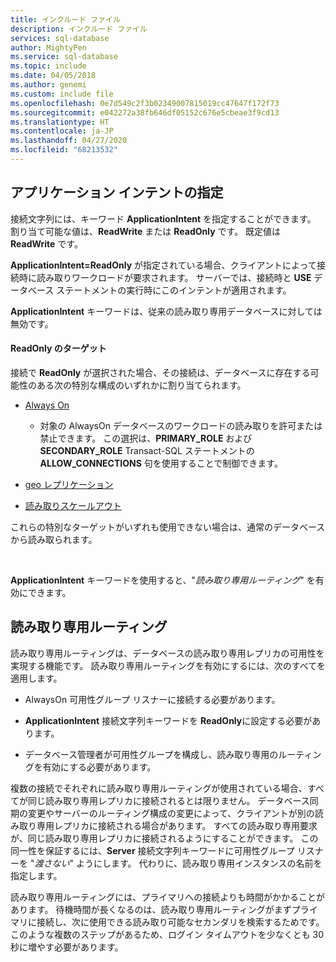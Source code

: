 ```yaml
---
title: インクルード ファイル
description: インクルード ファイル
services: sql-database
author: MightyPen
ms.service: sql-database
ms.topic: include
ms.date: 04/05/2018
ms.author: genemi
ms.custom: include file
ms.openlocfilehash: 0e7d549c2f3b02349007815019cc47647f172f73
ms.sourcegitcommit: e042272a38fb646df05152c676e5cbeae3f9cd13
ms.translationtype: HT
ms.contentlocale: ja-JP
ms.lasthandoff: 04/27/2020
ms.locfileid: "68213532"
---
```

## <a name="specifying-application-intent"></a>アプリケーション インテントの指定

接続文字列には、キーワード **ApplicationIntent** を指定することができます。 割り当て可能な値は、**ReadWrite** または **ReadOnly** です。 既定値は **ReadWrite** です。

**ApplicationIntent=ReadOnly** が指定されている場合、クライアントによって接続時に読み取りワークロードが要求されます。 サーバーでは、接続時と **USE** データベース ステートメントの実行時にこのインテントが適用されます。

**ApplicationIntent** キーワードは、従来の読み取り専用データベースに対しては無効です。  


#### <a name="targets-of-readonly"></a>ReadOnly のターゲット

接続で **ReadOnly** が選択された場合、その接続は、データベースに存在する可能性のある次の特別な構成のいずれかに割り当てられます。

- [Always On](~/database-engine/availability-groups/windows/overview-of-always-on-availability-groups-sql-server.md)
    - 対象の AlwaysOn データベースのワークロードの読み取りを許可または禁止できます。 この選択は、**PRIMARY_ROLE** および **SECONDARY_ROLE** Transact-SQL ステートメントの **ALLOW_CONNECTIONS** 句を使用することで制御できます。

- [geo レプリケーション](https://docs.microsoft.com/azure/sql-database/sql-database-geo-replication-overview)

- [読み取りスケールアウト](https://docs.microsoft.com/azure/sql-database/sql-database-read-scale-out)

これらの特別なターゲットがいずれも使用できない場合は、通常のデータベースから読み取られます。

&nbsp;

**ApplicationIntent** キーワードを使用すると、"*読み取り専用ルーティング*" を有効にできます。


## <a name="read-only-routing"></a>読み取り専用ルーティング

読み取り専用ルーティングは、データベースの読み取り専用レプリカの可用性を実現する機能です。 読み取り専用ルーティングを有効にするには、次のすべてを適用します。

- AlwaysOn 可用性グループ リスナーに接続する必要があります。

- **ApplicationIntent** 接続文字列キーワードを **ReadOnly**に設定する必要があります。

- データベース管理者が可用性グループを構成し、読み取り専用のルーティングを有効にする必要があります。

複数の接続でそれぞれに読み取り専用ルーティングが使用されている場合、すべてが同じ読み取り専用レプリカに接続されるとは限りません。 データベース同期の変更やサーバーのルーティング構成の変更によって、クライアントが別の読み取り専用レプリカに接続される場合があります。 すべての読み取り専用要求が、同じ読み取り専用レプリカに接続されるようにすることができます。 この同一性を保証するには、**Server** 接続文字列キーワードに可用性グループ リスナーを "*渡さない*" ようにします。 代わりに、読み取り専用インスタンスの名前を指定します。

読み取り専用ルーティングには、プライマリへの接続よりも時間がかかることがあります。 待機時間が長くなるのは、読み取り専用ルーティングがまずプライマリに接続し、次に使用できる読み取り可能なセカンダリを検索するためです。 このような複数のステップがあるため、ログイン タイムアウトを少なくとも 30 秒に増やす必要があります。


